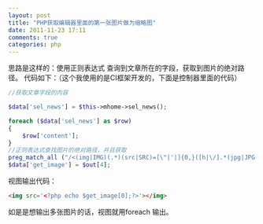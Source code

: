 ```yaml
---
layout: post
title: "PHP获取编辑器里面的第一张图片做为缩略图"
date: 2011-11-23 17:11
comments: true
categories: php
---
```


思路是这样的：使用正则表达式 查询到文章所在的字段，获取到图片的绝对路径。 代码如下：（这个我使用的是CI框架开发的，下面是控制器里面的代码）


```php
//获取文章字段的内容

$data['sel_news'] = $this->mhome->sel_news();

foreach ($data['sel_news'] as $row)
{
    $row['content'];
}
//正则表达式查找图片的绝对路径，并且获取
preg_match_all ("/<(img|IMG)(.*)(src|SRC)=[\"|'|]{0,}([h|\/].*(jpg|JPG|gif|GIF|png|PNG))[\"|'|\s]{0,}/isU",$row['content'],$out);
$data['get_image'] = $out[4];
```


视图输出代码：

```html
<img src='<?php echo $get_image[0];?>'></img>
```

如是是想输出多张图片的话，视图就用foreach 输出。